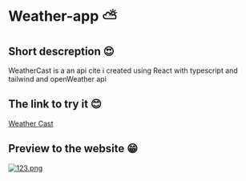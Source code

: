 # Weather-app ⛅
## Short descreption 😍
WeatherCast is a an api cite i created using React with typescript and tailwind and openWeather api
## The link to try it 😊
[Weather Cast](https://weather5cast.netlify.app/)
## Preview to the website 😁
[![123.png](https://i.postimg.cc/vHLCPfrh/123.png)](https://postimg.cc/HVnSnJP8)

